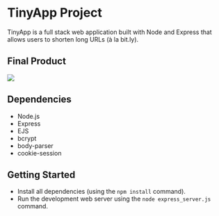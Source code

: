 # TinyApp Project

TinyApp is a full stack web application built with Node and Express that allows users to shorten long URLs (à la bit.ly).

## Final Product

![](https://github.com/feltfan/tinyapp/blob/master/docs/urls-page.png?raw=true)

## Dependencies

- Node.js
- Express
- EJS
- bcrypt
- body-parser
- cookie-session


## Getting Started

- Install all dependencies (using the `npm install` command).
- Run the development web server using the `node express_server.js` command.